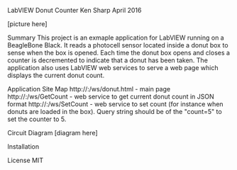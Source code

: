 LabVIEW Donut Counter
Ken Sharp
April 2016 

[picture here]

Summary
This project is an exmaple application for LabVIEW running on a BeagleBone Black.  It reads a photocell sensor located inside a donut box to sense when the box is opened.  Each time the donut box opens and closes a counter is decremented to indicate that a donut has been taken.  The application also uses LabVIEW web services to serve a web page which displays the current donut count.

Application Site Map
http://<ip addr>:<port>/ws/donut.html - main page
http://<ip addr>:<port>/ws/GetCount - web service to get current donut count in JSON format
http://<ip addr>:<port>/ws/SetCount - web service to set count (for instance when donuts are loaded in the box).  Query string should be of the "count=5" to set the counter to 5.

Circuit Diagram
[diagram here]

Installation


License
MIT
